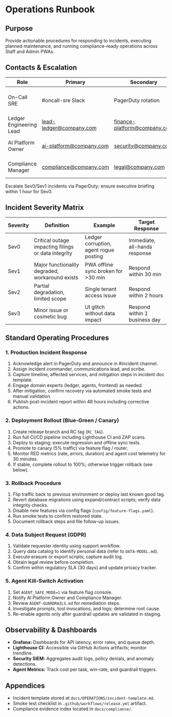 # Operations Runbook

## Purpose
Provide actionable procedures for responding to incidents, executing planned maintenance, and running compliance-ready operations across Staff and Admin PWAs.

## Contacts & Escalation
| Role | Primary | Secondary | Notes |
|------|---------|-----------|-------|
| On-Call SRE | #oncall-sre Slack | PagerDuty rotation | Owns infrastructure and runtime incidents |
| Ledger Engineering Lead | lead-ledger@company.com | finance-platform@company.com | Handles data integrity issues |
| AI Platform Owner | ai-platform@company.com | security@company.com | Manages agent guardrails |
| Compliance Manager | compliance@company.com | legal@company.com | Oversees regulatory notifications |

Escalate Sev0/Sev1 incidents via PagerDuty; ensure executive briefing within 1 hour for Sev0.

## Incident Severity Matrix
| Severity | Definition | Example | Target Response |
|----------|------------|---------|-----------------|
| Sev0 | Critical outage impacting filings or data integrity | Ledger corruption, agent rogue posting | Immediate, all-hands response |
| Sev1 | Major functionality degraded, workaround exists | PWA offline sync broken for >30 min | Respond within 30 min |
| Sev2 | Partial degradation, limited scope | Single tenant access issue | Respond within 2 hours |
| Sev3 | Minor issue or cosmetic bug | UI glitch without data impact | Respond within 1 business day |

## Standard Operating Procedures

### 1. Production Incident Response
1. Acknowledge alert in PagerDuty and announce in #incident channel.
2. Assign incident commander, communications lead, and scribe.
3. Capture timeline, affected services, and mitigation steps in incident doc template.
4. Engage domain experts (ledger, agents, frontend) as needed.
5. After mitigation, confirm recovery via automated smoke tests and manual validation.
6. Publish post-incident report within 48 hours including corrective actions.

### 2. Deployment Rollout (Blue-Green / Canary)
1. Create release branch and RC tag (`RC_TAG`).
2. Run full CI/CD pipeline including Lighthouse CI and ZAP scans.
3. Deploy to staging; execute regression and offline sync tests.
4. Promote to canary (5% traffic) via feature flag / router.
5. Monitor RED metrics (rate, errors, duration) and agent cost telemetry for 30 minutes.
6. If stable, complete rollout to 100%; otherwise trigger rollback (see below).

### 3. Rollback Procedure
1. Flip traffic back to previous environment or deploy last known good tag.
2. Revert database migrations using expand/contract scripts; verify data integrity checks.
3. Disable new features via config flags (`config/feature-flags.yaml`).
4. Run smoke tests to confirm restored state.
5. Document rollback steps and file follow-up issues.

### 4. Data Subject Request (GDPR)
1. Validate requester identity using support workflow.
2. Query data catalog to identify personal data (refer to `DATA-MODEL.md`).
3. Execute erasure or export scripts; capture audit log.
4. Obtain legal review before completion.
5. Confirm within regulatory SLA (30 days) and update privacy tracker.

### 5. Agent Kill-Switch Activation
1. Set `AGENT_SAFE_MODE=1` via feature flag console.
2. Notify AI Platform Owner and Compliance Manager.
3. Review `AGENT-GUARDRAILS.md` for remediation steps.
4. Investigate prompts, tool invocations, and logs; determine root cause.
5. Re-enable agents only after guardrail updates are validated in staging.

## Observability & Dashboards
- **Grafana:** Dashboards for API latency, error rates, and queue depth.
- **Lighthouse CI:** Accessible via GitHub Actions artifacts; monitor trendline.
- **Security SIEM:** Aggregates audit logs, policy denials, and anomaly detections.
- **Agent Metrics:** Track cost per task, win-rate, and guardrail triggers.

## Appendices
- Incident template stored at `docs/OPERATIONS/incident-template.md`.
- Smoke test checklist in `.github/workflows/release.yml` artifact.
- Compliance evidence index located in `docs/compliance/`.
